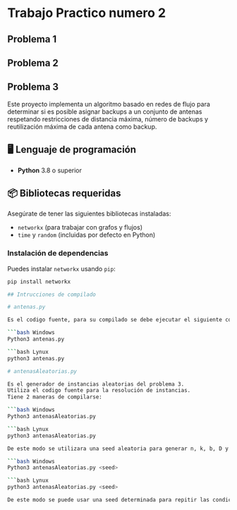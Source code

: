 # Trabajo Practico numero 2
## Problema 1

## Problema 2

## Problema 3

Este proyecto implementa un algoritmo basado en redes de flujo para determinar si es posible asignar backups a un conjunto de antenas respetando restricciones de distancia máxima, número de backups y reutilización máxima de cada antena como backup.

## 🖥 Lenguaje de programación

- **Python** 3.8 o superior

## 📦 Bibliotecas requeridas

Asegúrate de tener las siguientes bibliotecas instaladas:

- `networkx` (para trabajar con grafos y flujos)
- `time` y `random` (incluidas por defecto en Python)

### Instalación de dependencias

Puedes instalar `networkx` usando `pip`:

```bash
pip install networkx

## Intrucciones de compilado

# antenas.py

Es el codigo fuente, para su compilado se debe ejecutar el siguiente comando

```bash Windows
Python3 antenas.py

```bash Lynux
python3 antenas.py

# antenasAleatorias.py

Es el generador de instancias aleatorias del problema 3.
Utiliza el codigo fuente para la resolución de instancias.
Tiene 2 maneras de compilarse:

```bash Windows
Python3 antenasAleatorias.py

```bash Lynux
python3 antenasAleatorias.py

De este modo se utilizara una seed aleatoria para generar n, k, b, D y la matriz de distancia correspondiente.

```bash Windows
Python3 antenasAleatorias.py <seed>

```bash Lynux
python3 antenasAleatorias.py <seed>

De este modo se puede usar una seed determinada para repitir las condicciones de experimentación
